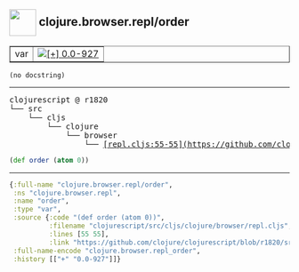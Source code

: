 ## <img width="48px" valign="middle" src="http://i.imgur.com/Hi20huC.png"> clojure.browser.repl/order

 <table border="1">
<tr>
<td>var</td>
<td><a href="https://github.com/cljsinfo/api-refs/tree/0.0-927"><img valign="middle" alt="[+] 0.0-927" src="https://img.shields.io/badge/+-0.0--927-lightgrey.svg"></a> </td>
</tr>
</table>

 <samp>
</samp>

```
(no docstring)
```

---

 <pre>
clojurescript @ r1820
└── src
    └── cljs
        └── clojure
            └── browser
                └── <ins>[repl.cljs:55-55](https://github.com/clojure/clojurescript/blob/r1820/src/cljs/clojure/browser/repl.cljs#L55-L55)</ins>
</pre>

```clj
(def order (atom 0))
```


---

```clj
{:full-name "clojure.browser.repl/order",
 :ns "clojure.browser.repl",
 :name "order",
 :type "var",
 :source {:code "(def order (atom 0))",
          :filename "clojurescript/src/cljs/clojure/browser/repl.cljs",
          :lines [55 55],
          :link "https://github.com/clojure/clojurescript/blob/r1820/src/cljs/clojure/browser/repl.cljs#L55-L55"},
 :full-name-encode "clojure.browser.repl_order",
 :history [["+" "0.0-927"]]}

```
